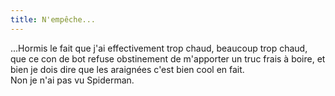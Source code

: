 ```yaml
---
title: N'empêche...
---
```


...Hormis le fait que j'ai effectivement trop chaud, beaucoup trop chaud, que
ce con de bot refuse obstinement de m'apporter un truc frais à boire, et bien
je dois dire que les araignées c'est bien cool en fait.  
Non je n'ai pas vu Spiderman.

